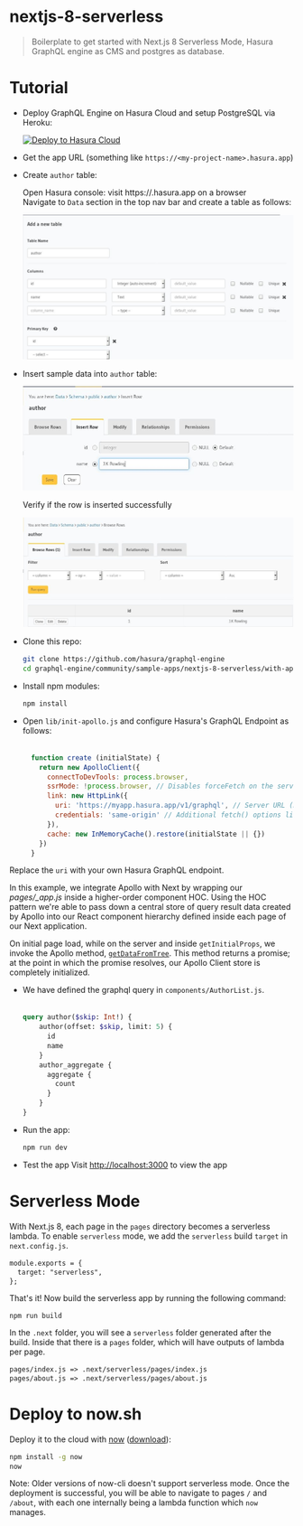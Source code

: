 # nextjs-8-serverless

> Boilerplate to get started with Next.js 8 Serverless Mode, Hasura GraphQL engine as CMS and postgres as database. 

# Tutorial

- Deploy GraphQL Engine on Hasura Cloud and setup PostgreSQL via Heroku:
  
  [![Deploy to Hasura Cloud](https://graphql-engine-cdn.hasura.io/img/deploy_to_hasura.png)](https://cloud.hasura.io/signup)

- Get the app URL (something like `https://<my-project-name>.hasura.app`)

- Create `author` table:
  
  Open Hasura console: visit https://<my-project-name>.hasura.app on a browser  
  Navigate to `Data` section in the top nav bar and create a table as follows:

  ![Create author table](../../gatsby-postgres-graphql/assets/add_table.jpg)

- Insert sample data into `author` table:

  ![Insert data into author table](../../gatsby-postgres-graphql/assets/insert_data.jpg)

  Verify if the row is inserted successfully

  ![Insert data into author table](../../gatsby-postgres-graphql/assets/browse_rows.jpg)

- Clone this repo:
  ```bash
  git clone https://github.com/hasura/graphql-engine
  cd graphql-engine/community/sample-apps/nextjs-8-serverless/with-apollo
  ```

- Install npm modules:
  ```bash
  npm install
  ```

- Open `lib/init-apollo.js` and configure Hasura's GraphQL Endpoint as follows:

  ```js

    function create (initialState) {
      return new ApolloClient({
        connectToDevTools: process.browser,
        ssrMode: !process.browser, // Disables forceFetch on the server (so queries are only run once)
        link: new HttpLink({
          uri: 'https://myapp.hasura.app/v1/graphql', // Server URL (must be absolute)
          credentials: 'same-origin' // Additional fetch() options like `credentials` or `headers`
        }),
        cache: new InMemoryCache().restore(initialState || {})
      })
    }

  ```
Replace the `uri` with your own Hasura GraphQL endpoint.

In this example, we integrate Apollo with Next by wrapping our *pages/_app.js* inside a higher-order component HOC. Using the HOC pattern we're able to pass down a central store of query result data created by Apollo into our React component hierarchy defined inside each page of our Next application.

On initial page load, while on the server and inside `getInitialProps`, we invoke the Apollo method,  [`getDataFromTree`](https://www.apollographql.com/docs/react/features/server-side-rendering.html#getDataFromTree). This method returns a promise; at the point in which the promise resolves, our Apollo Client store is completely initialized.

- We have defined the graphql query in `components/AuthorList.js`. 

    ```graphql

    query author($skip: Int!) {
        author(offset: $skip, limit: 5) {
          id
          name
        }
        author_aggregate {
          aggregate {
            count
          }
        }  
    }

    ```

- Run the app:
  ```bash
  npm run dev
  ```
- Test the app
  Visit [http://localhost:3000](http://localhost:3000) to view the app

# Serverless Mode

With Next.js 8, each page in the `pages` directory becomes a serverless lambda. To enable `serverless` mode, we add the `serverless` build `target` in `next.config.js`.

```
module.exports = {
  target: "serverless",
};
```

That's it! Now build the serverless app by running the following command:

```
npm run build
```

In the `.next` folder, you will see a `serverless` folder generated after the build. Inside that there is a `pages` folder, which will have outputs of lambda per page.

```
pages/index.js => .next/serverless/pages/index.js
pages/about.js => .next/serverless/pages/about.js
```

# Deploy to now.sh

Deploy it to the cloud with [now](https://zeit.co/now) ([download](https://zeit.co/download)):

```bash
npm install -g now
now
```
Note: Older versions of now-cli doesn't support serverless mode.
Once the deployment is successful, you will be able to navigate to pages `/` and `/about`, with each one internally being a lambda function which `now` manages.




